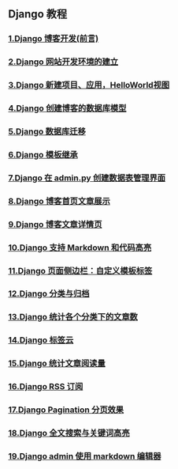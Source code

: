 ## Django 教程

### [1.Django 博客开发(前言)](http://www.iamnancy.top/post/7/)
### [2.Django 网站开发环境的建立](http://www.iamnancy.top/post/8/)
### [3.Django 新建项目、应用，HelloWorld视图](http://www.iamnancy.top/post/9/)
### [4.Django 创建博客的数据库模型](http://www.iamnancy.top/post/10/)
### [5.Django 数据库迁移](http://www.iamnancy.top/post/11/)
### [6.Django 模板继承](http://www.iamnancy.top/post/12/)
### [7.Django 在 admin.py 创建数据表管理界面](http://www.iamnancy.top/post/15/)
### [8.Django 博客首页文章展示](http://www.iamnancy.top/post/16/)
### [9.Django 博客文章详情页](http://www.iamnancy.top/post/17/)
### [10.Django 支持 Markdown 和代码高亮](http://www.iamnancy.top/post/18/)
### [11.Django 页面侧边栏：自定义模板标签](http://www.iamnancy.top/post/19/)
### [12.Django 分类与归档](http://www.iamnancy.top/post/20/)
### [13.Django 统计各个分类下的文章数](http://www.iamnancy.top/post/21/)
### [14.Django 标签云](http://www.iamnancy.top/post/22/)
### [15.Django 统计文章阅读量](http://www.iamnancy.top/post/23/)
### [16.Django RSS 订阅](http://www.iamnancy.top/post/24/)
### [17.Django Pagination 分页效果](http://www.iamnancy.top/post/25/)
### [18.Django 全文搜索与关键词高亮](http://www.iamnancy.top/post/26/)
### [19.Django admin 使用 markdown 编辑器](http://www.iamnancy.top/post/151/)

